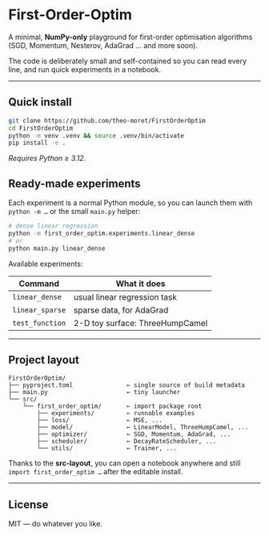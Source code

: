 # First-Order-Optim  

A minimal, **NumPy-only** playground for first-order optimisation algorithms (SGD, Momentum, Nesterov, AdaGrad … and more soon).

The code is deliberately small and self-contained so you can read every line, and run quick experiments in a notebook.

---

## Quick install 

```bash
git clone https://github.com/theo-moret/FirstOrderOptim
cd FirstOrderOptim
python -m venv .venv && source .venv/bin/activate
pip install -e .  
```

*Requires Python ≥ 3.12.*



## Ready-made experiments 

Each experiment is a normal Python module, so you can launch them with `python -m …` or the small `main.py` helper:

```bash
# dense linear regression
python -m first_order_optim.experiments.linear_dense
# or
python main.py linear_dense
```

Available experiments:

| Command          | What it does                          |
|------------------|---------------------------------------|
| `linear_dense`   | usual linear regression task          |
| `linear_sparse`  | sparse data, for AdaGrad              |
| `test_function`  | 2-D toy surface: ThreeHumpCamel       |

---

## Project layout 

```
FirstOrderOptim/
├── pyproject.toml               ← single source of build metadata
├── main.py                      ← tiny launcher 
└── src/
    └── first_order_optim/       ← import package root
        ├── experiments/         ← runnable examples
        ├── loss/                ← MSE, ...
        ├── model/               ← LinearModel, ThreeHumpCamel, ...
        ├── optimizer/           ← SGD, Momentum, AdaGrad, ...
        ├── scheduler/           ← DecayRateScheduler, ...
        └── utils/               ← Trainer, ...
```

Thanks to the **src-layout**, you can open a notebook anywhere and still `import first_order_optim …` after the editable install.

---

## License

MIT — do whatever you like.
